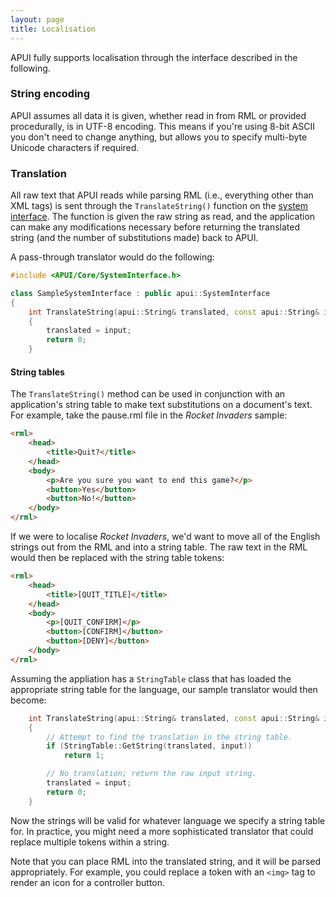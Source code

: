 ```yaml
---
layout: page
title: Localisation
---
```


APUI fully supports localisation through the interface described in the following.

### String encoding

APUI assumes all data it is given, whether read in from RML or provided procedurally, is in UTF-8 encoding. This means if you're using 8-bit ASCII you don't need to change anything, but allows you to specify multi-byte Unicode characters if required.

### Translation

All raw text that APUI reads while parsing RML (i.e., everything other than XML tags) is sent through the `TranslateString()` function on the [system interface](cpp_manual/interfaces/system.html). The function is given the raw string as read, and the application can make any modifications necessary before returning the translated string (and the number of substitutions made) back to APUI.

A pass-through translator would do the following:

```cpp
#include <APUI/Core/SystemInterface.h>

class SampleSystemInterface : public apui::SystemInterface
{
	int TranslateString(apui::String& translated, const apui::String& input) override
	{
		translated = input;
		return 0;
	}
```

#### String tables

The `TranslateString()` method can be used in conjunction with an application's string table to make text substitutions on a document's text. For example, take the pause.rml file in the _Rocket Invaders_ sample:

```html
<rml>
	<head>
		<title>Quit?</title>
	</head>
	<body>
		<p>Are you sure you want to end this game?</p>
		<button>Yes</button>
		<button>No!</button>
	</body>
</rml>
```

If we were to localise _Rocket Invaders_, we'd want to move all of the English strings out from the RML and into a string table. The raw text in the RML would then be replaced with the string table tokens:

```html
<rml>
	<head>
		<title>[QUIT_TITLE]</title>
	</head>
	<body>
		<p>[QUIT_CONFIRM]</p>
		<button>[CONFIRM]</button>
		<button>[DENY]</button>
	</body>
</rml>
```

Assuming the appliation has a `StringTable` class that has loaded the appropriate string table for the language, our sample translator would then become:

```cpp
	int TranslateString(apui::String& translated, const apui::String& input) override
	{
		// Attempt to find the translation in the string table.
		if (StringTable::GetString(translated, input))
			return 1;

		// No translation; return the raw input string.
		translated = input;
		return 0;
	}
```

Now the strings will be valid for whatever language we specify a string table for. In practice, you might need a more sophisticated translator that could replace multiple tokens within a string.

Note that you can place RML into the translated string, and it will be parsed appropriately. For example, you could replace a token with an `<img>` tag to render an icon for a controller button.
